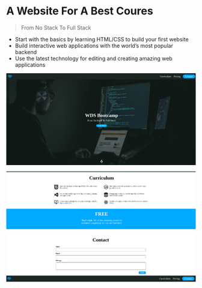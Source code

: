 # A Website For A Best Coures

> From No Stack To Full Stack

+ Start with the basics by learning HTML/CSS to build your first website
+ Build interactive web applications with the world’s most popular backend
+ Use the latest technology for editing and creating amazing web applications


![Alt text](image.png)

![Alt text](image-1.png)

![Alt text](image-2.png)